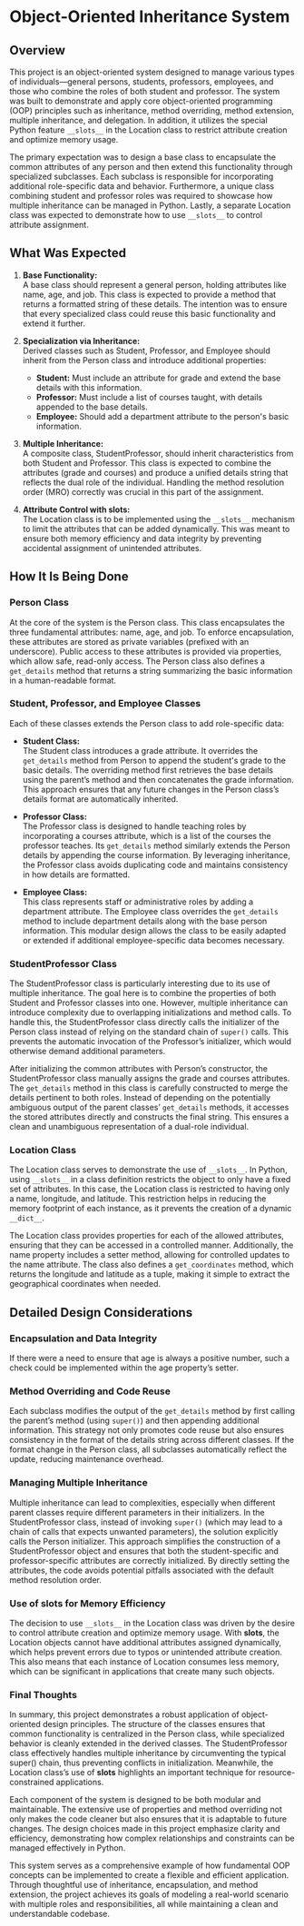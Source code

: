 # Object-Oriented Inheritance System

## Overview

This project is an object-oriented system designed to manage various types of individuals—general persons, students, professors, employees, and those who combine the roles of both student and professor. The system was built to demonstrate and apply core object-oriented programming (OOP) principles such as inheritance, method overriding, method extension, multiple inheritance, and delegation. In addition, it utilizes the special Python feature `__slots__` in the Location class to restrict attribute creation and optimize memory usage.

The primary expectation was to design a base class to encapsulate the common attributes of any person and then extend this functionality through specialized subclasses. Each subclass is responsible for incorporating additional role-specific data and behavior. Furthermore, a unique class combining student and professor roles was required to showcase how multiple inheritance can be managed in Python. Lastly, a separate Location class was expected to demonstrate how to use `__slots__` to control attribute assignment.

## What Was Expected

1. **Base Functionality:**  
   A base class should represent a general person, holding attributes like name, age, and job. This class is expected to provide a method that returns a formatted string of these details. The intention was to ensure that every specialized class could reuse this basic functionality and extend it further.

2. **Specialization via Inheritance:**  
   Derived classes such as Student, Professor, and Employee should inherit from the Person class and introduce additional properties:
   - **Student:** Must include an attribute for grade and extend the base details with this information.
   - **Professor:** Must include a list of courses taught, with details appended to the base details.
   - **Employee:** Should add a department attribute to the person's basic information.

3. **Multiple Inheritance:**  
   A composite class, StudentProfessor, should inherit characteristics from both Student and Professor. This class is expected to combine the attributes (grade and courses) and produce a unified details string that reflects the dual role of the individual. Handling the method resolution order (MRO) correctly was crucial in this part of the assignment.

4. **Attribute Control with __slots__:**  
   The Location class is to be implemented using the `__slots__` mechanism to limit the attributes that can be added dynamically. This was meant to ensure both memory efficiency and data integrity by preventing accidental assignment of unintended attributes.

## How It Is Being Done

### Person Class

At the core of the system is the Person class. This class encapsulates the three fundamental attributes: name, age, and job. To enforce encapsulation, these attributes are stored as private variables (prefixed with an underscore). Public access to these attributes is provided via properties, which allow safe, read-only access. The Person class also defines a `get_details` method that returns a string summarizing the basic information in a human-readable format.

### Student, Professor, and Employee Classes

Each of these classes extends the Person class to add role-specific data:

- **Student Class:**  
  The Student class introduces a grade attribute. It overrides the `get_details` method from Person to append the student's grade to the basic details. The overriding method first retrieves the base details using the parent’s method and then concatenates the grade information. This approach ensures that any future changes in the Person class’s details format are automatically inherited.

- **Professor Class:**  
  The Professor class is designed to handle teaching roles by incorporating a courses attribute, which is a list of the courses the professor teaches. Its `get_details` method similarly extends the Person details by appending the course information. By leveraging inheritance, the Professor class avoids duplicating code and maintains consistency in how details are formatted.

- **Employee Class:**  
  This class represents staff or administrative roles by adding a department attribute. The Employee class overrides the `get_details` method to include department details along with the base person information. This modular design allows the class to be easily adapted or extended if additional employee-specific data becomes necessary.

### StudentProfessor Class

The StudentProfessor class is particularly interesting due to its use of multiple inheritance. The goal here is to combine the properties of both Student and Professor classes into one. However, multiple inheritance can introduce complexity due to overlapping initializations and method calls. To handle this, the StudentProfessor class directly calls the initializer of the Person class instead of relying on the standard chain of `super()` calls. This prevents the automatic invocation of the Professor’s initializer, which would otherwise demand additional parameters.

After initializing the common attributes with Person’s constructor, the StudentProfessor class manually assigns the grade and courses attributes. The `get_details` method in this class is carefully constructed to merge the details pertinent to both roles. Instead of depending on the potentially ambiguous output of the parent classes’ `get_details` methods, it accesses the stored attributes directly and constructs the final string. This ensures a clean and unambiguous representation of a dual-role individual.

### Location Class

The Location class serves to demonstrate the use of `__slots__`. In Python, using `__slots__` in a class definition restricts the object to only have a fixed set of attributes. In this case, the Location class is restricted to having only a name, longitude, and latitude. This restriction helps in reducing the memory footprint of each instance, as it prevents the creation of a dynamic `__dict__`.

The Location class provides properties for each of the allowed attributes, ensuring that they can be accessed in a controlled manner. Additionally, the name property includes a setter method, allowing for controlled updates to the name attribute. The class also defines a `get_coordinates` method, which returns the longitude and latitude as a tuple, making it simple to extract the geographical coordinates when needed.

## Detailed Design Considerations

### Encapsulation and Data Integrity

If there were a need to ensure that age is always a positive number, such a check could be implemented within the age property’s setter.

### Method Overriding and Code Reuse

 Each subclass modifies the output of the `get_details` method by first calling the parent’s method (using `super()`) and then appending additional information. This strategy not only promotes code reuse but also ensures consistency in the format of the details string across different classes. If the format change in the Person class, all subclasses automatically reflect the update, reducing maintenance overhead.

### Managing Multiple Inheritance

Multiple inheritance can lead to complexities, especially when different parent classes require different parameters in their initializers. In the StudentProfessor class, instead of invoking `super()` (which may lead to a chain of calls that expects unwanted parameters), the solution explicitly calls the Person initializer. This approach simplifies the construction of a StudentProfessor object and ensures that both the student-specific and professor-specific attributes are correctly initialized. By directly setting the attributes, the code avoids potential pitfalls associated with the default method resolution order.

### Use of __slots__ for Memory Efficiency

The decision to use `__slots__` in the Location class was driven by the desire to control attribute creation and optimize memory usage. With __slots__, the Location objects cannot have additional attributes assigned dynamically, which helps prevent errors due to typos or unintended attribute creation. This also means that each instance of Location consumes less memory, which can be significant in applications that create many such objects.

### Final Thoughts

In summary, this project demonstrates a robust application of object-oriented design principles. The structure of the classes ensures that common functionality is centralized in the Person class, while specialized behavior is cleanly extended in the derived classes. The StudentProfessor class effectively handles multiple inheritance by circumventing the typical super() chain, thus preventing conflicts in initialization. Meanwhile, the Location class’s use of __slots__ highlights an important technique for resource-constrained applications.

Each component of the system is designed to be both modular and maintainable. The extensive use of properties and method overriding not only makes the code cleaner but also ensures that it is adaptable to future changes. The design choices made in this project emphasize clarity and efficiency, demonstrating how complex relationships and constraints can be managed effectively in Python.

This system serves as a comprehensive example of how fundamental OOP concepts can be implemented to create a flexible and efficient application. Through thoughtful use of inheritance, encapsulation, and method extension, the project achieves its goals of modeling a real-world scenario with multiple roles and responsibilities, all while maintaining a clean and understandable codebase.
